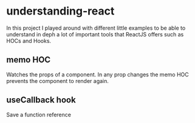 # understanding-react

In this project I played around with different little examples to be able to understand in deph a lot of important tools that ReactJS offers such as HOCs and Hooks.

## memo HOC

Watches the props of a component. In any prop changes the memo HOC prevents the component to render again.

## useCallback hook

Save a function reference
